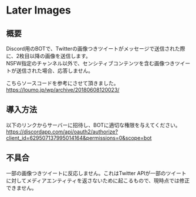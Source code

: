 # Later Images

## 概要
Discord用のBOTで、Twitterの画像つきツイートがメッセージで送信された際に、2枚目以降の画像を送信します。  
NSFW指定のチャンネル以外で、センシティブコンテンツを含む画像つきツイートが送信された場合、応答しません。  
  
こちらソースコードを参考にさせて頂きました。  
https://loumo.jp/wp/archive/20180608120023/

## 導入方法
以下のリンクからサーバーに招待し、BOTに適切な権限を与えてください。  
https://discordapp.com/api/oauth2/authorize?client_id=629507137995014164&permissions=0&scope=bot

## 不具合
一部の画像つきツイートに反応しません。これはTwitter APIが一部のツイートに対してメディアエンティティを返さないために起こるもので、現時点では修正できません。
